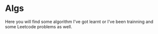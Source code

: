 # Algs
Here you will find some algorithm I've got learnt  or I've been trainning and some Leetcode problems as well.
